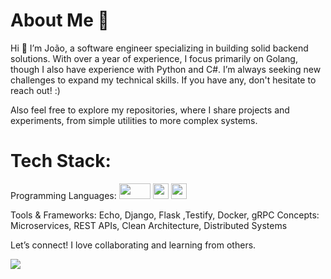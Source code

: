 # About Me 💫
Hi 👋 I’m João, a software engineer specializing in building solid backend solutions. With over a year of experience, I focus primarily on Golang, though I also have experience with Python and C#. I’m always seeking new challenges to expand my technical skills. If you have any, don't hesitate to reach out! :)

Also feel free to explore my repositories, where I share projects and experiments, from simple utilities to more complex systems.

# Tech Stack:
Programming Languages: <img src="https://upload.wikimedia.org/wikipedia/commons/thumb/0/05/Go_Logo_Blue.svg/1200px-Go_Logo_Blue.svg.png" width="50" height="25"> <img src="https://upload.wikimedia.org/wikipedia/commons/thumb/c/c3/Python-logo-notext.svg/800px-Python-logo-notext.svg.png" width="25" height="25"> <img src="https://www.jetbrains.com/guide/assets/csharp-logo-265a149e.svg" width="25" height="25">

Tools & Frameworks: Echo, Django, Flask ,Testify, Docker, gRPC
Concepts: Microservices, REST APIs, Clean Architecture, Distributed Systems

Let’s connect! I love collaborating and learning from others.

<img src="https://github-readme-stats.vercel.app/api/top-langs/?username=joaoferreiravnf"/>
